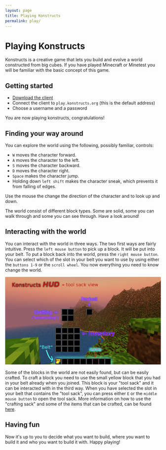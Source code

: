 ```yaml
---
layout: page
title: Playing Konstructs
permalink: play/
---
```


# Playing Konstructs

Konstructs is a creative game that lets you build and evolve a world
constructed from big cubes. If you have played Minecraft or
Minetest you will be familiar with the basic concept of this game.

## Getting started

- [Download the client](/download/)
- Connect the client to `play.konstructs.org` (this is the
  default address)
- Choose a username and a password

You are now playing konstructs, congratulations!

## Finding your way around

You can explore the world using the following, possibly familiar,
controls:

- <code>W</code> moves the character forward.
- <code>A</code> moves the character to the left.
- <code>S</code> moves the character backward.
- <code>D</code> moves the character right.
- <code>Space</code> makes the character jump.
- Holding down <code>left shift</code> makes the character sneak, which prevents it from falling of edges.

Use the mouse the change the direction of the character and to look up
and down.

The world consist of different block types. Some are solid, some you
can walk through and some you can see through. Have a look around!

## Interacting with the world

You can interact with the world in three ways. The two first ways are
fairly intuitive. Press the <code>left mouse button</code> to pick up
a block. It will be put into your belt. To put a block back into the
world, press the <code>right mouse button</code>. You can select which
of the slot in your belt you want to use by using either the
<code>buttons 1-9</code> or the <code>scroll wheel</code>. You now
everything you need to know change the world.

![Tool sack in HUD](/images/documentation/HUD.png)

Some of the blocks in the world are not easily found, but can be
easily crafted. To craft a block you need to use the small yellow
block that you had in your belt already when you joined. This block is
your "tool sack" and it can be interacted with in the third
way. When you have selected the slot in your belt that contains the
"tool sack", you can press either <code>E</code> or the
<code>middle mouse button</code> to open the tool sack. More
information on how to use the "crafting sack" and some of the items
that can be crafted, can be found
[here](http://www.konstructs.org/documentation/crafting/).

## Having fun

Now it's up to you to decide what you want to build, where you want to
build it and who you want to build it with. Happy playing!
